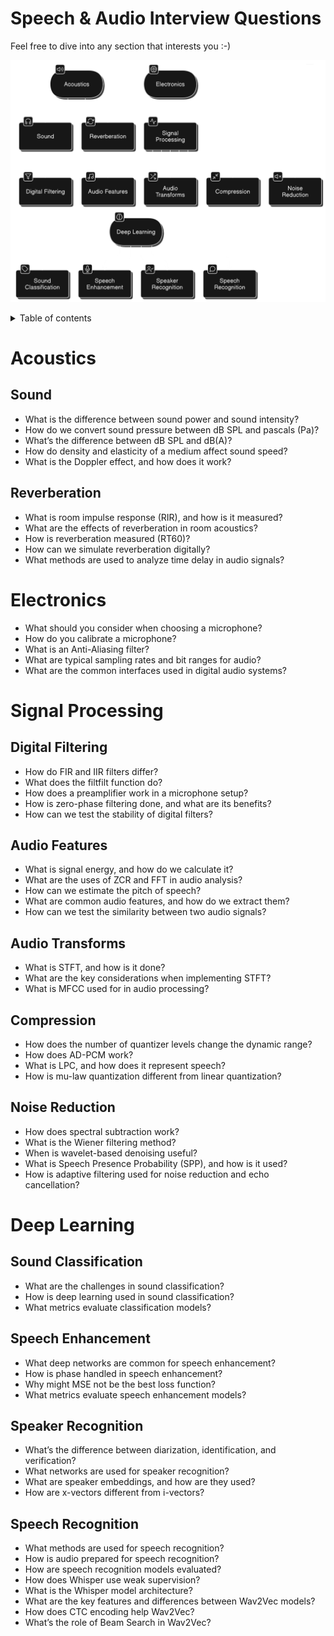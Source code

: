 # Speech & Audio Interview Questions
Feel free to dive into any section that interests you :-)

![Diagram](images/diagram-v1.png)

<details>

<summary>Table of contents</summary>

- [Speech \& Audio Algorithms and Machine Learning](#speech--audio-algorithms-and-machine-learning)
- [Table of contents](#table-of-contents)
- [Acoustics ](#acoustics-)
  - [Sound ](#sound-)
  - [Reverberation ](#reverberation-)
- [Electronics ](#electronics-)
- [Signal Processing ](#signal-processing-)
  - [Digital Filtering ](#digital-filtering-)
  - [Audio Features ](#audio-features-)
  - [Audio Transforms ](#audio-transforms-)
  - [Compression ](#compression-)
  - [Noise Reduction ](#noise-reduction-)
- [Deep Learning ](#deep-learning-)
  - [Sound Classification ](#sound-classification-)
  - [Speech Enhancement ](#speech-enhancement-)
  - [Speaker Recognition ](#speaker-recognition-)
  - [Speech Recognition ](#speech-recognition-)
</details>

# Acoustics <a name="acoustics"></a>

## Sound <a name="sound"></a>

* What is the difference between sound power and sound intensity?
* How do we convert sound pressure between dB SPL and pascals (Pa)?
* What’s the difference between dB SPL and dB(A)?
* How do density and elasticity of a medium affect sound speed?
* What is the Doppler effect, and how does it work?

## Reverberation <a name="reverb"></a>

* What is room impulse response (RIR), and how is it measured?
* What are the effects of reverberation in room acoustics?
* How is reverberation measured (RT60)?
* How can we simulate reverberation digitally?
* What methods are used to analyze time delay in audio signals?

# Electronics <a name="electronics"></a>

* What should you consider when choosing a microphone?
* How do you calibrate a microphone?
* What is an Anti-Aliasing filter?
* What are typical sampling rates and bit ranges for audio?
* What are the common interfaces used in digital audio systems?

# Signal Processing <a name="signal_processing"></a>

## Digital Filtering <a name="digital_filter"></a>

* How do FIR and IIR filters differ?
* What does the filtfilt function do?
* How does a preamplifier work in a microphone setup?
* How is zero-phase filtering done, and what are its benefits?
* How can we test the stability of digital filters?

## Audio Features <a name="features"></a>

* What is signal energy, and how do we calculate it?
* What are the uses of ZCR and FFT in audio analysis?
* How can we estimate the pitch of speech?
* What are common audio features, and how do we extract them?
* How can we test the similarity between two audio signals?

## Audio Transforms <a name="audio_transforms"></a>

* What is STFT, and how is it done?
* What are the key considerations when implementing STFT?
* What is MFCC used for in audio processing?

## Compression <a name="compression"></a>

* How does the number of quantizer levels change the dynamic range?
* How does AD-PCM work?
* What is LPC, and how does it represent speech?
* How is mu-law quantization different from linear quantization?

## Noise Reduction <a name="noise_reduction"></a>

* How does spectral subtraction work?
* What is the Wiener filtering method?
* When is wavelet-based denoising useful?
* What is Speech Presence Probability (SPP), and how is it used?
* How is adaptive filtering used for noise reduction and echo cancellation?

# Deep Learning <a name="deep_learning"></a>

## Sound Classification <a name="classification"></a>

* What are the challenges in sound classification?
* How is deep learning used in sound classification?
* What metrics evaluate classification models?

## Speech Enhancement <a name="enhancement"></a>

* What deep networks are common for speech enhancement?
* How is phase handled in speech enhancement?
* Why might MSE not be the best loss function?
* What metrics evaluate speech enhancement models?

## Speaker Recognition <a name="speaker"></a>

* What’s the difference between diarization, identification, and verification?
* What networks are used for speaker recognition?
* What are speaker embeddings, and how are they used?
* How are x-vectors different from i-vectors?

## Speech Recognition <a name="recognition"></a>

* What methods are used for speech recognition?
* How is audio prepared for speech recognition?
* How are speech recognition models evaluated?
* How does Whisper use weak supervision?
* What is the Whisper model architecture?
* What are the key features and differences between Wav2Vec models?
* How does CTC encoding help Wav2Vec?
* What’s the role of Beam Search in Wav2Vec?
